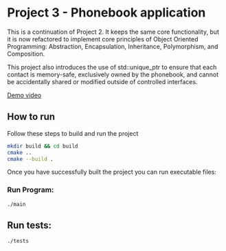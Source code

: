 # Project 3 - Phonebook application

This is a continuation of Project 2. It keeps the same core functionality, but it is now refactored to implement core principles of Object Oriented Programming:
Abstraction, Encapsulation, Inheritance, Polymorphism, and Composition.

This project also introduces the use of std::unique_ptr to ensure that each contact is memory-safe, exclusively owned by the phonebook, and cannot be accidentally shared or modified outside of controlled interfaces.

[Demo video](https://youtu.be/gMo715LWfZg)

## How to run
Follow these steps to build and run the project

```bash
mkdir build && cd build
cmake ..
cmake --build .
```

Once you have successfully built the project you can run executable files:

### Run Program:
`./main`

## Run tests:
`./tests`
